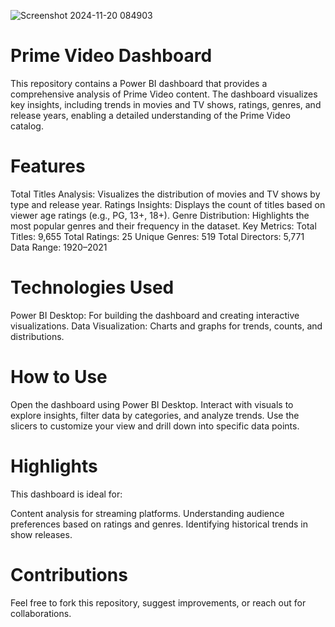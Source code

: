 ![Screenshot 2024-11-20 084903](https://github.com/user-attachments/assets/74902493-6e92-4af9-b72d-1b56bf057263)

# Prime Video Dashboard
This repository contains a Power BI dashboard that provides a comprehensive analysis of Prime Video content. The dashboard visualizes key insights, including trends in movies and TV shows, ratings, genres, and release years, enabling a detailed understanding of the Prime Video catalog.

# Features
Total Titles Analysis: Visualizes the distribution of movies and TV shows by type and release year.
Ratings Insights: Displays the count of titles based on viewer age ratings (e.g., PG, 13+, 18+).
Genre Distribution: Highlights the most popular genres and their frequency in the dataset.
Key Metrics:
Total Titles: 9,655
Total Ratings: 25
Unique Genres: 519
Total Directors: 5,771
Data Range: 1920–2021

# Technologies Used
Power BI Desktop: For building the dashboard and creating interactive visualizations.
Data Visualization: Charts and graphs for trends, counts, and distributions.

# How to Use
Open the dashboard using Power BI Desktop.
Interact with visuals to explore insights, filter data by categories, and analyze trends.
Use the slicers to customize your view and drill down into specific data points.

# Highlights
This dashboard is ideal for:

Content analysis for streaming platforms.
Understanding audience preferences based on ratings and genres.
Identifying historical trends in show releases.

# Contributions
Feel free to fork this repository, suggest improvements, or reach out for collaborations.
